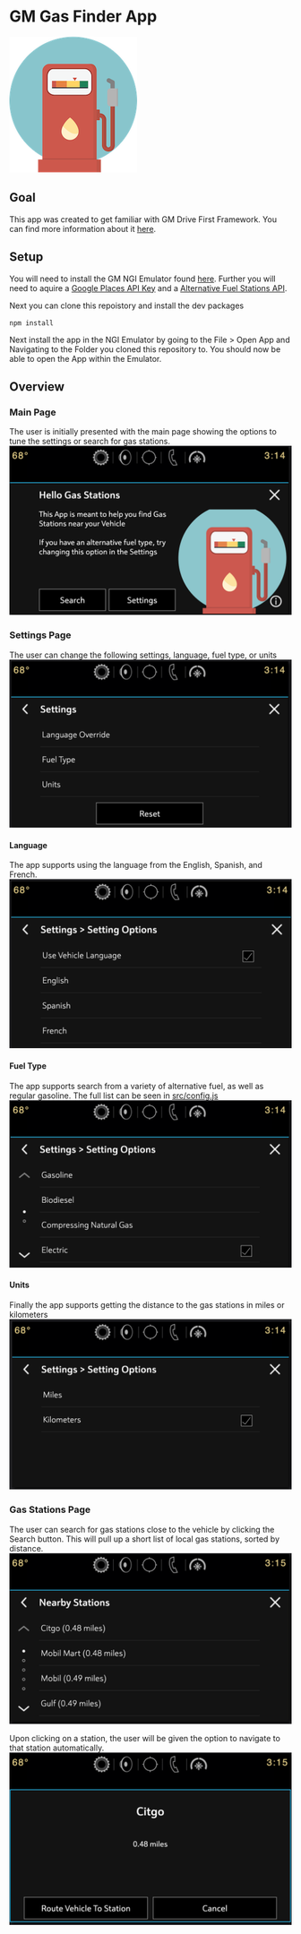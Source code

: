 # GM Gas Finder App
![App Image](/src/images/gas_small.png)

## Goal
This app was created to get familiar with GM Drive First Framework.  You can find more information about it [here](https://developer.gm.com/docs/getting-started).

## Setup
You will need to install the GM NGI Emulator found [here](https://developer.gm.com/docs/emu-downloads). Further you will need to aquire a [Google Places API Key](https://developers.google.com/places/web-service/overview) and a [Alternative Fuel Stations API](https://developer.nrel.gov/docs/transportation/alt-fuel-stations-v1/).

Next you can clone this repoistory and install the dev packages
```
npm install
```

Next install the app in the NGI Emulator by going to the File > Open App and Navigating to the Folder you cloned this repository to.  You should now be able to open the App within the Emulator.

## Overview

### Main Page

The user is initially presented with the main page showing the options to tune the settings or search for gas stations.
![Main Page](/.gitimages/main.png)

### Settings Page

The user can change the following settings, language, fuel type, or units
![Settings Page](/.gitimages/settings.png)

#### Language
The app supports using the language from the English, Spanish, and French.
![Settings Page](/.gitimages/settings-language.png)

#### Fuel Type
The app supports search from a variety of alternative fuel, as well as regular gasoline. The full list can be seen in [src/config.js](/src/config.js) 
![Settings Page](/.gitimages/settings-fuel.png)

#### Units
Finally the app supports getting the distance to the gas stations in miles or kilometers
![Settings Page](/.gitimages/settings-units.png)


### Gas Stations Page

The user can search for gas stations close to the vehicle by clicking the Search button.  This will pull up a short list of local gas stations, sorted by distance.
![Settings Page](/.gitimages/stations.png)

Upon clicking on a station, the user will be given the option to navigate to that station automatically.
![Settings Page](/.gitimages/station-modal.png)






